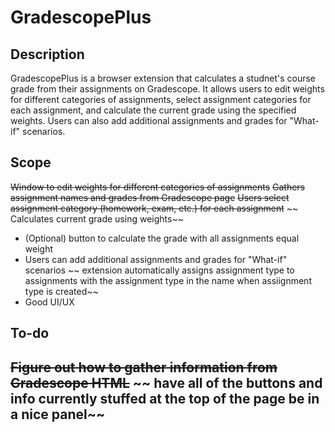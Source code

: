 # GradescopePlus

## Description
GradescopePlus is a browser extension that calculates a studnet's course grade from their assignments on Gradescope. It allows users to edit weights for different categories of assignments, select assignment categories for each assignment, and calculate the current grade using the specified weights. Users can also add additional assignments and grades for "What-if" scenarios.

## Scope
~~Window to edit weights for different categories of assignments~~
~~Gathers assignment names and grades from Gradescope page~~
~~Users select assignment category (homework, exam, etc.) for each assignment~~
~~ Calculates current grade using weights~~
- (Optional) button to calculate the grade with all assignments equal weight
- Users can add additional assignments and grades for "What-if" scenarios
~~ extension automatically assigns assignment type to assignments with the assignment type in the name when assiignment type is created~~
- Good UI/UX

## To-do
~~Figure out how to gather information from Gradescope HTML~~
~~ have all of the buttons and info currently stuffed at the top of the page be in a nice panel~~
- 


